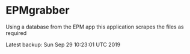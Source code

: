 # EPMgrabber
Using a database from the EPM app this application scrapes the files as required


Latest backup: Sun Sep 29 10:23:01 UTC 2019
